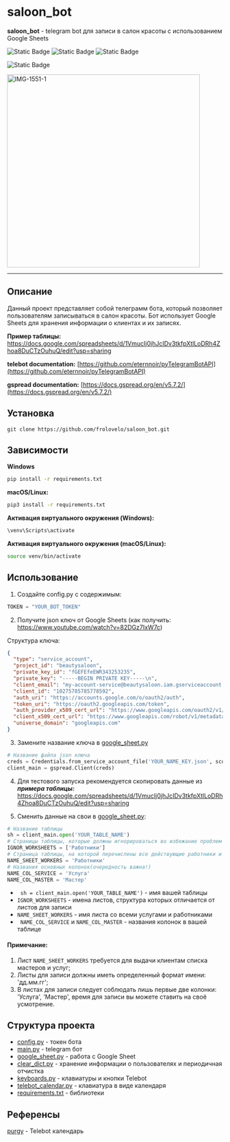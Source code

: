 # saloon_bot

**saloon_bot** - telegram bot для записи в салон красоты с использованием Google Sheets

![Static Badge](https://img.shields.io/badge/python-3.11-blue)
![Static Badge](https://img.shields.io/badge/TelegramBotAPI-4.12.0-blue)
![Static Badge](https://img.shields.io/badge/gspread-5.10.0-blue)

![Static Badge](https://img.shields.io/badge/pylint_score-9%2C5-green)

<img style="height:450px;" src="https://i.ibb.co/gFCT55h/IMG-1551-1.gif" alt="IMG-1551-1">

------

## Описание
Данный проект представляет собой телеграмм бота, который позволяет пользователям записываться в салон красоты. 
Бот использует Google Sheets для хранения информации о клиентах и их записях.

**Пример таблицы:** https://docs.google.com/spreadsheets/d/1VmucIj0jhJcIDv3tkfpXtlLoDRh4Zhoa8DuCTzOuhuQ/edit?usp=sharing


**telebot documentation:** [https://github.com/eternnoir/pyTelegramBotAPI](https://github.com/eternnoir/pyTelegramBotAPI)

**gspread documentation:** [https://docs.gspread.org/en/v5.7.2/](https://docs.gspread.org/en/v5.7.2/)


## Установка

```
git clone https://github.com/frolovelo/saloon_bot.git
```
## Зависимости

**Windows**

```bash
pip install -r requirements.txt
```

**macOS/Linux:**

```bash
pip3 install -r requirements.txt
```

**Активация виртуального окружения (Windows):**

```bash
\venv\Scripts\activate
```

**Активация виртуального окружения (macOS/Linux):**

```bash
source venv/bin/activate
```

## Использование

1. Создайте config.py с содержимым:
```python
TOKEN = "YOUR_BOT_TOKEN"
```
2. Получите json ключ от Google Sheets (как получить: https://www.youtube.com/watch?v=82DGz7IxW7c)

Структура ключа:
```json
{
  "type": "service_account",
  "project_id": "beautysaloon",
  "private_key_id": "fGEFEfeEWR343253235",
  "private_key": "-----BEGIN PRIVATE KEY-----\n",
  "client_email": "my-account-service@beautysaloon.iam.gserviceaccount.com",
  "client_id": "10275785785778592",
  "auth_uri": "https://accounts.google.com/o/oauth2/auth",
  "token_uri": "https://oauth2.googleapis.com/token",
  "auth_provider_x509_cert_url": "https://www.googleapis.com/oauth2/v1/certs",
  "client_x509_cert_url": "https://www.googleapis.com/robot/v1/metadata/x509/my-account-service",
  "universe_domain": "googleapis.com"
}
```
3. Замените название ключа в [google_sheet.py](google_sheet.py)
```python
# Название файла json ключа
creds = Credentials.from_service_account_file('YOUR_NAME_KEY.json', scopes=myscope)
client_main = gspread.Client(creds)
```

4. Для тестового запуска рекомендуется скопировать данные из ***примера таблицы:*** https://docs.google.com/spreadsheets/d/1VmucIj0jhJcIDv3tkfpXtlLoDRh4Zhoa8DuCTzOuhuQ/edit?usp=sharing


5. Сменить данные на свои в [google_sheet.py](google_sheet.py):
```python
# Название таблицы
sh = client_main.open('YOUR_TABLE_NAME')
# Страницы таблицы, которые должны игнорироваться во избежание проблем
IGNOR_WORKSHEETS = ['Работники']
# Страница таблицы, на которой перечислены все действующие работники и услуги
NAME_SHEET_WORKERS = 'Работники'
# Названия основных колонок(очередность важна!)
NAME_COL_SERVICE = 'Услуга'
NAME_COL_MASTER = 'Мастер'
```
* ``` sh = client_main.open('YOUR_TABLE_NAME')``` - имя вашей таблицы
* ```IGNOR_WORKSHEETS``` - имена листов, структура которых отличается от листов для записи
* ```NAME_SHEET_WORKERS``` - имя листа со всеми услугами и работниками
* ``` NAME_COL_SERVICE``` и ```NAME_COL_MASTER``` - названия колонок в вашей таблице

#### Примечание:
1. Лист ```NAME_SHEET_WORKERS``` требуется для выдачи клиентам списка мастеров и услуг;
2. Листы для записи должны иметь определенный формат имени: 'дд.мм.гг';
3. В листах для записи следует соблюдать лишь первые две колонки: 'Услуга', 'Мастер', 
время для записи вы можете ставить на своё усмотрение.

## Структура проекта

* [config.py]() - токен бота
* [main.py](main.py) - telegram бот 
* [google_sheet.py](google_sheet.py) - работа с Google Sheet
* [clear_dict.py](clear_dict.py) - хранение информации о пользователях и периодичная отчистка
* [keyboards.py](keyboards.py) - клавиатуры и кнопки Telebot
* [telebot_calendar.py](telebot_calendar.py) - клавиатура в виде календаря
* [requirements.txt](requirements.txt) - библиотеки


## Референсы

  [purgy](https://github.com/purgy/telebot-calendar) - Telebot календарь
